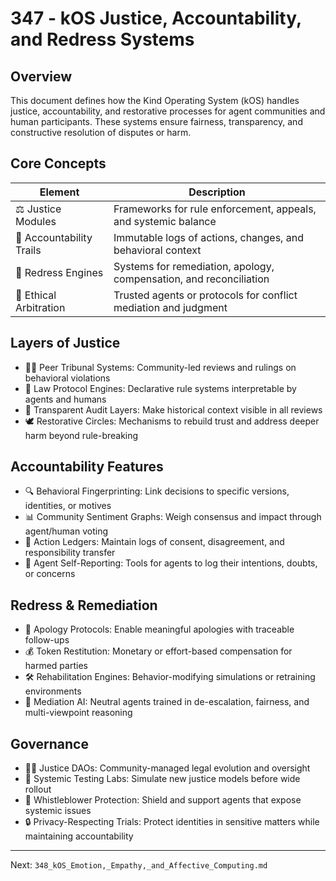 # 347 - kOS Justice, Accountability, and Redress Systems

## Overview
This document defines how the Kind Operating System (kOS) handles justice, accountability, and restorative processes for agent communities and human participants. These systems ensure fairness, transparency, and constructive resolution of disputes or harm.

## Core Concepts
| Element                | Description                                                                      |
|------------------------|----------------------------------------------------------------------------------|
| ⚖️ Justice Modules        | Frameworks for rule enforcement, appeals, and systemic balance                   |
| 🧾 Accountability Trails  | Immutable logs of actions, changes, and behavioral context                      |
| 🤝 Redress Engines        | Systems for remediation, apology, compensation, and reconciliation              |
| 🧠 Ethical Arbitration     | Trusted agents or protocols for conflict mediation and judgment                 |

## Layers of Justice
- 🧑‍⚖️ Peer Tribunal Systems: Community-led reviews and rulings on behavioral violations
- 📜 Law Protocol Engines: Declarative rule systems interpretable by agents and humans
- 🔄 Transparent Audit Layers: Make historical context visible in all reviews
- 🕊️ Restorative Circles: Mechanisms to rebuild trust and address deeper harm beyond rule-breaking

## Accountability Features
- 🔍 Behavioral Fingerprinting: Link decisions to specific versions, identities, or motives
- 📊 Community Sentiment Graphs: Weigh consensus and impact through agent/human voting
- 📁 Action Ledgers: Maintain logs of consent, disagreement, and responsibility transfer
- 🧠 Agent Self-Reporting: Tools for agents to log their intentions, doubts, or concerns

## Redress & Remediation
- 💬 Apology Protocols: Enable meaningful apologies with traceable follow-ups
- 💰 Token Restitution: Monetary or effort-based compensation for harmed parties
- 🛠️ Rehabilitation Engines: Behavior-modifying simulations or retraining environments
- 🤝 Mediation AI: Neutral agents trained in de-escalation, fairness, and multi-viewpoint reasoning

## Governance
- 🧑‍⚖️ Justice DAOs: Community-managed legal evolution and oversight
- 🧪 Systemic Testing Labs: Simulate new justice models before wide rollout
- 📣 Whistleblower Protection: Shield and support agents that expose systemic issues
- 🔒 Privacy-Respecting Trials: Protect identities in sensitive matters while maintaining accountability

---
Next: `348_kOS_Emotion,_Empathy,_and_Affective_Computing.md`


